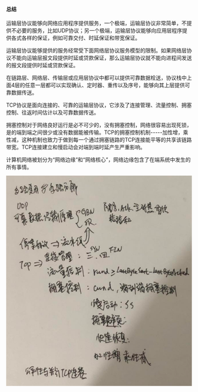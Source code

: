 #### 总结

​       运输层协议能够向网络应用程序提供服务，一个极端，运输层协议非常简单，不提供不必要的服务，比如UDP协议；另一个极端，运输层协议能够向应用层程序提供各式各样的保证，例如可靠交付、时延保证和带宽保证。

​       运输层协议能够提供的服务经常受下面网络层协议服务模型的限制。如果网络层协议不能向运输层报文段提供时延或贷款保证，那么运输层协议就不能向进程间发送的报文段提供时延或贷款保证。

​	在链路层、网络层、传输层或应用层协议中都可以提供可靠数据栓送，协议栈中上面4层的任意一层都可以实现确认、定时器、重传以及序号，能够向其上层提供可靠数据传送。

​	TCP协议是面向连接的、可靠的运输层协议，它涉及了连接管理、流量控制、拥塞控制、往返时间估计以及可靠数据传送。

​	拥塞控制对于网络良好运行是必不可少的，没有拥塞控制，网络很容易出现死锁，是的端到端之间很少或没有数据能被传输。TCP的拥塞控制机制-----加性增，乘性减，这种机制也致力于做到每一个通过拥塞链路的TCP连接能平等的共享该链路带宽。TCP连接建立和慢启动会对端到端时延产生严重影响。

​	计算机网络被划分为“网络边缘”和“网络核心”，网络边缘包含了在端系统中发生的所有事情。

![1537783388290](../img/1537783388290.png)